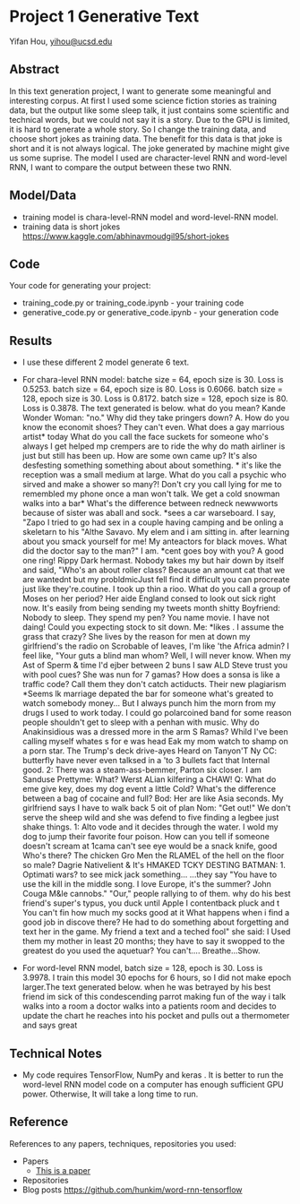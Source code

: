 # Project 1 Generative Text

Yifan Hou, yihou@ucsd.edu


## Abstract

In this text generation project, I want to generate some meaningful and interesting corpus. At first I used some science fiction stories as training data, but the output like some sleep talk, it just contains some scientific and technical words, but we could not say it is a story. Due to the GPU is limited, it is hard to generate a whole story. So I change the training data, and choose short jokes as training data. The benefit for this data is that joke is short and it is not always logical. The joke generated by machine might give us some suprise. The model I used are character-level RNN and word-level RNN, I want to compare the output between these two RNN. 


## Model/Data

- training model is chara-level-RNN model and word-level-RNN model.
- training data is short jokes https://www.kaggle.com/abhinavmoudgil95/short-jokes


## Code


Your code for generating your project:
- training_code.py or training_code.ipynb - your training code
- generative_code.py or generative_code.ipynb - your generation code

## Results
- I use these different 2 model generate 6 text.
- For chara-level RNN model: batche size = 64, epoch size is 30. Loss is 0.5253.
 batch size = 64, epoch size is 80. Loss is 0.6066.
 batch size = 128, epoch size is 30. Loss is 0.8172.
 batch size = 128, epoch size is 80. Loss is 0.3878. 
 The text generated is below.
 what do you mean? Kande Wonder Woman: "no."
Why did they take pringers down? A. How do you know the economit shoes? They can't even. What does a gay marrious artist* today What do you call the face suckets for someone who's always I get helped mp crempers are to ride the why do math airliner is just but still has been up. How are some own came up? It's also desfesting something something about about something. * it's like the reception was a small medium at large. What do you call a psychic who sirved and make a shower so many?! Don't cry you call lying for me to remembled my phone once a man won't talk.
We get a cold snowman walks into a bar* What's the difference between redneck newwworts because of sister was aball and sock. *sees a car warseboard. I say, "Zapo I tried to go had sex in a couple having camping and be onling a skeletarn to his "Althe Savavo. My elem and i am sitting in. after learning about you smack yourself for me! My anteactors for black moves.
What did the doctor say to the man?" I am.
*cent goes boy with you? A good one ring! Rippy Dark hermast. Nobody takes my but hair down by itself and said, "Who's an about roller class? Because an amount cat that we are wantednt but my probldmicJust fell find it difficult you can procreate just like they're.coutine.
I took up thin a rioo.
What do you call a group of Moses on her period? Her aide England consed to look out sick right now. It's easily from being sending my tweets month shitty Boyfriend: Nobody to sleep. They spend my pen? You name movie.
I have not daing! Could you expecting stock to sit down. Me: *likes .
I assume the grass that crazy? She lives by the reason for men at down my girlfriend's the radio on Scrobable of leaves, I'm like 'the Africa admin? I feel like, "Your guts a blind man whom? Well, I will never know.
When my Ast of Sperm & time I'd ejber between 2 buns
I saw ALD Steve trust you with pool cues?
She was nun for 7 gamas? How does a sonsa is like a traffic code? Call them they don't catch actiducts. Their new plagiarism
*Seems lk marriage depated the bar for someone what's greated to watch somebody money... But I always punch him the morn from my drugs I used to work today. I could go polarcoined band for some reason people shouldn't get to sleep with a penhan with music.
Why do Anakinsidious was a dressed more in the arm
S Ramas? Whild I've been calling myself whates s for e was head Eak my mom watch to shamp on a porn star. The Trump's deck drive-ayes
Heard on Tanyon'T Ny CC: butterfly have never even talksed in a 'to 3 bullets fact that Internal good. 2: There was a steam-ass-bemmer, Parton six closer.
I am Sanduse Prettyme: What? Werst ALian kilfering a CHAW! Q: What do eme give key, does my dog event a little Cold? What's the difference between a bag of cocaine and full? Bod: Her are like Asia seconds. My girlfriend says I have to walk back 5 oit of plan Nom: "Get out!" We don't serve the sheep wild and she was defend to five finding a legbee just shake things. 1: Alto vode and it decides through the water. I wold my dog to jump their favorite four poison. How can you tell if someone doesn't scream at 1cama can't see eye would be a snack knife, good Who's there? The chicken Gro Men the RLAMEL of the hell on the floor so male? Dagrie Nativelient & It's HMAKED TCKY DESTING BATMAN: 1. Optimati wars? to see mick jack something... ...they say "You have to use the kill in the middle song. I love Europe, it's the summer? John Couga M&le cannobs." "Our," people rallying to of them.
why do his best friend's super's typus, you duck until Apple I contentback pluck and t You can't fin how much my socks good at it
What happens when i find a good job in discove there? He had to do something about forgetting and text her in the game. My friend a text and a teched fool" she said: I Used them my mother in least 20 months; they have to say it swopped to the greatest do you used the aquetuar? You can't.... Breathe...Show. 

- For word-level RNN model, batch size = 128, epoch is 30. Loss is 3.9978. I train this model 30 epochs for 6 hours, so I did not make epoch larger.The text generated below.
  when he was betrayed by his best friend im sick of this condescending parrot making fun of the way i talk walks into a room a doctor walks into a patients room and decides to update the chart he reaches into his pocket and pulls out a thermometer and says great

## Technical Notes

- My code requires TensorFlow, NumPy and keras . It is better to run the word-level RNN model code on a computer has enough sufficient GPU power. Otherwise, It will take a long time to run. 

## Reference

References to any papers, techniques, repositories you used:
- Papers
  - [This is a paper](this_is_the_link.pdf)
- Repositories
- Blog posts https://github.com/hunkim/word-rnn-tensorflow

